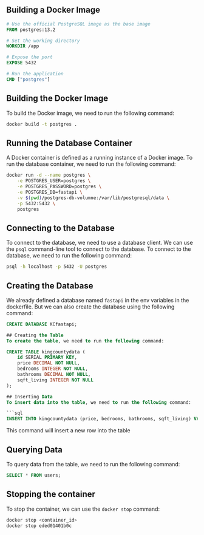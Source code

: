 ## Building a Docker Image


```Dockerfile
# Use the official PostgreSQL image as the base image
FROM postgres:13.2

# Set the working directory
WORKDIR /app

# Expose the port
EXPOSE 5432

# Run the application
CMD ["postgres"]    
``` 

## Building the Docker Image

To build the Docker image, we need to run the following command:

```bash
docker build -t postgres .
```

## Running the Database Container
A Docker container is defined as a running instance of a Docker image. To run the database container, we need to run the following command:

```bash
docker run -d --name postgres \
    -e POSTGRES_USER=postgres \
    -e POSTGRES_PASSWORD=postgres \
    -e POSTGRES_DB=fastapi \
    -v $(pwd)/postgres-db-volumne:/var/lib/postgresql/data \
    -p 5432:5432 \
    postgres
```

## Connecting to the Database
To connect to the database, we need to use a database client. We can use the `psql` command-line tool to connect to the database. To connect to the database, we need to run the following command:

```bash
psql -h localhost -p 5432 -U postgres
```

## Creating the Database

We already defined a database named `fastapi` in the env variables in the dockerfile. But we can also create the database using the following command:

```sql
CREATE DATABASE KCfastapi;

## Creating the Table
To create the table, we need to run the following command:

CREATE TABLE kingcountydata (
    id SERIAL PRIMARY KEY,                                                                                   
    price DECIMAL NOT NULL,
    bedrooms INTEGER NOT NULL,
    bathrooms DECIMAL NOT NULL,
    sqft_living INTEGER NOT NULL
);

## Inserting Data
To insert data into the table, we need to run the following command:

```sql
INSERT INTO kingcountydata (price, bedrooms, bathrooms, sqft_living) VALUES (230000, 3, 1, 75);
```


This command will insert a new row into the table


## Querying Data
To query data from the table, we need to run the following command:

```sql
SELECT * FROM users;
```

## Stopping the container

To stop the container, we can use the `docker stop` command:

```bash
docker stop <container_id>
docker stop eded01401b0c

```

